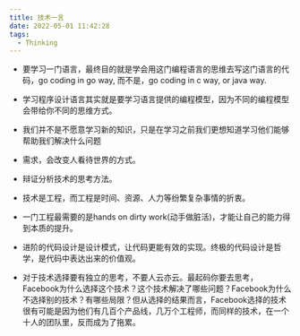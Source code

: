 ```yaml
---
title: 技术一言
date: 2022-05-01 11:42:28
tags:
  - Thinking
---
```

- 要学习一门语言，最终目的就是学会用这门编程语言的思维去写这门语言的代码，go coding in go way, 而不是，go coding in c way, or java way.

- 学习程序设计语言其实就是要学习语言提供的编程模型，因为不同的编程模型会带给你不同的思维方式。

- 我们并不是不愿意学习新的知识，只是在学习之前我们更想知道学习他们能够帮助我们解决什么问题

  

- 需求，会改变人看待世界的方式。

- 辩证分析技术的思考方法。

  

- 技术是工程，而工程是时间、资源、人力等纷繁复杂事情的折衷。

- 一门工程最需要的是hands on dirty work(动手做脏活)，才能让自己的能力得到本质的提升。

- 进阶的代码设计是设计模式，让代码更能有效的实现。终极的代码设计是哲学，是代码中表达出来的价值观。

  

- 对于技术选择要有独立的思考，不要人云亦云。最起码你要去思考，Facebook为什么选择这个技术？这个技术解决了哪些问题？Facebook为什么不选择别的技术？有哪些局限？但从选择的结果而言，Facebook选择的技术很有可能是因为他们有几百个产品线，几万个工程师，而同样的技术，在一个十人的团队里，反而成为了拖累。
